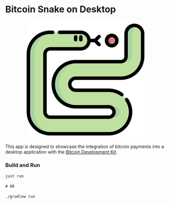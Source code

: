 # Bitcoin Snake on Desktop

<div align="center">
  <img src="./assets/snake.png" width="370px"  alt="Snake logo"/>
</div>

This app is designed to showcase the integration of bitcoin payments into a desktop application with the [Bitcoin Development Kit](https://bitcoindevkit.org/).

### Build and Run

```shell
just run

# OR

./gradlew run
```
